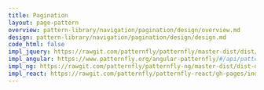 ```yaml
---
title: Pagination
layout: page-pattern
overview: pattern-library/navigation/pagination/design/overview.md
design: pattern-library/navigation/pagination/design/design.md
code_html: false
impl_jquery: https://rawgit.com/patternfly/patternfly/master-dist/dist/tests/pagination.html
impl_angular: https://www.patternfly.org/angular-patternfly/#/api/patternfly.pagination.component:pfPagination
impl_ng: https://rawgit.com/patternfly/patternfly-ng/master-dist/dist-demo/#/pagination
impl_react: https://rawgit.com/patternfly/patternfly-react/gh-pages/index.html?selectedKind=patternfly-react%2FWidgets%2FPagination&selectedStory=Pagination%20row
---
```

